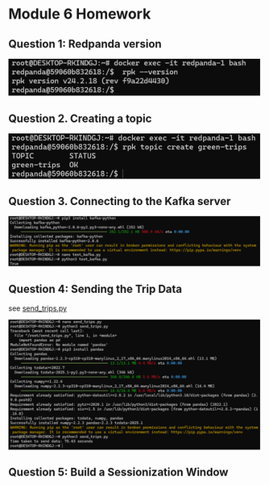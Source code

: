 # Module 6 Homework


## Question 1: Redpanda version

<img src="images/Q1.png" width="500">


## Question 2. Creating a topic

<img src="images/Q2.png" width="500">


## Question 3. Connecting to the Kafka server

<img src="images/Q3.png" width="500">


## Question 4: Sending the Trip Data

see [send_trips.py](https://github.com/chenjing2025/de-zcamp/blob/main/06-streaming/send_trips.py)

<img src="images/Q4_whole.png" width="500">


## Question 5: Build a Sessionization Window
